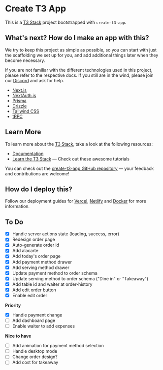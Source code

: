# Create T3 App

This is a [T3 Stack](https://create.t3.gg/) project bootstrapped with `create-t3-app`.

## What's next? How do I make an app with this?

We try to keep this project as simple as possible, so you can start with just the scaffolding we set up for you, and add additional things later when they become necessary.

If you are not familiar with the different technologies used in this project, please refer to the respective docs. If you still are in the wind, please join our [Discord](https://t3.gg/discord) and ask for help.

- [Next.js](https://nextjs.org)
- [NextAuth.js](https://next-auth.js.org)
- [Prisma](https://prisma.io)
- [Drizzle](https://orm.drizzle.team)
- [Tailwind CSS](https://tailwindcss.com)
- [tRPC](https://trpc.io)

## Learn More

To learn more about the [T3 Stack](https://create.t3.gg/), take a look at the following resources:

- [Documentation](https://create.t3.gg/)
- [Learn the T3 Stack](https://create.t3.gg/en/faq#what-learning-resources-are-currently-available) — Check out these awesome tutorials

You can check out the [create-t3-app GitHub repository](https://github.com/t3-oss/create-t3-app) — your feedback and contributions are welcome!

## How do I deploy this?

Follow our deployment guides for [Vercel](https://create.t3.gg/en/deployment/vercel), [Netlify](https://create.t3.gg/en/deployment/netlify) and [Docker](https://create.t3.gg/en/deployment/docker) for more information.

## To Do

- [x] Handle server actions state (loading, success, error)
- [x] Redesign order page
- [x] Auto-generate order id
- [x] Add alacarte
- [x] Add today's order page
- [x] Add payment method drawer
- [x] Add serving method drawer
- [x] Update payment method to order schema
- [x] Update serving method to order schema ("Dine in" or "Takeaway")
- [x] Add table id and waiter at order-history
- [x] Add edit order button
- [x] Enable edit order

**Priority**

- [x] Handle payment change
- [ ] Add dashboard page
- [ ] Enable waiter to add expenses

**Nice to have**

- [ ] Add animation for payment method selection
- [ ] Handle desktop mode
- [ ] Change order design?
- [ ] Add cost for takeaway
